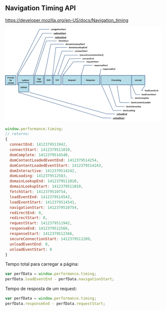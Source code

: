 ## Navigation Timing API

https://developer.mozilla.org/en-US/docs/Navigation_timing

![Timing overview](images/timing-overview.png)

```javascript
window.performance.timing;
// retorno:
{
  connectEnd: 1412379511942,
  connectStart: 1412379511010,
  domComplete: 1412379514540,
  domContentLoadedEventEnd: 1412379514254,
  domContentLoadedEventStart: 1412379514243,
  domInteractive: 1412379514242,
  domLoading: 1412379512583,
  domainLookupEnd: 1412379511010,
  domainLookupStart: 1412379511010,
  fetchStart: 1412379510754,
  loadEventEnd: 1412379514543,
  loadEventStart: 1412379514541,
  navigationStart: 1412379510754,
  redirectEnd: 0,
  redirectStart: 0,
  requestStart: 1412379511942,
  responseEnd: 1412379512566,
  responseStart: 1412379512366,
  secureConnectionStart: 1412379511209,
  unloadEventEnd: 0,
  unloadEventStart: 0
}
```

Tempo total para carregar a página:

```javascript
var perfData = window.performance.timing;
perfData.loadEventEnd - perfData.navigationStart;
```

Tempo de resposta de um request:

```javascript
var perfData = window.performance.timing;
perfData.responseEnd - perfData.requestStart;
```

